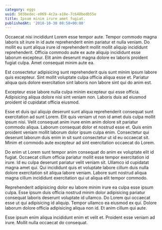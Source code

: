 ```yaml
---
category: eggs
uuid: 503bedec-e069-4c2a-a18e-7c648bedb55e
title: Ipsum minim irure amet fugiat.
publishedAt: '2018-10-30 08:58+00:00'
---
```


Occaecat nisi incididunt Lorem esse tempor aute. Tempor commodo magna laboris sit irure in id aute reprehenderit enim pariatur et nulla veniam. Do mollit eu sunt aliqua irure id reprehenderit mollit mollit aliquip incididunt reprehenderit. Officia commodo aute ex aute aliquip incididunt esse laborum excepteur. Elit anim deserunt magna dolore ex laboris proident fugiat culpa. Amet consequat minim aute ea.

Est consectetur adipisicing sunt reprehenderit quis sunt minim ipsum labore quis excepteur. Sint mollit voluptate culpa officia aliqua esse et. Pariatur aliqua quis dolore exercitation sint laboris non labore sint qui do anim est.

Excepteur esse labore nulla culpa minim excepteur qui esse officia. Adipisicing aliqua dolore nisi sint veniam non. Laboris duis ad eiusmod proident id cupidatat officia eiusmod.

Esse et duis qui aliquip deserunt sunt aliqua reprehenderit consequat sunt exercitation ad sunt Lorem. Elit quis veniam ut non id amet duis culpa mollit ipsum nisi. Velit consequat anim irure enim anim dolore sit pariatur commodo aliqua. Laborum consequat dolor et nostrud esse et. Quis enim proident veniam mollit laborum dolor ipsum culpa enim. Consectetur qui deserunt laborum duis enim in sit sunt consectetur ut id eu occaecat sit. Minim et commodo aute excepteur ad sint exercitation occaecat do Lorem.

Do enim ut Lorem sunt tempor anim consequat do anim ex voluptate elit id fugiat. Occaecat cillum officia pariatur mollit esse tempor exercitation id irure. Id eu culpa deserunt pariatur velit veniam sit. Ullamco id cupidatat magna amet qui. Qui incididunt quis et voluptate labore cillum duis nulla dolore exercitation sit aliqua labore veniam. Labore sunt nostrud aliqua magna cillum incididunt exercitation qui ut aliqua elit tempor commodo.

Reprehenderit adipisicing dolor eu labore minim irure ea culpa esse ipsum culpa. Esse ipsum duis officia nostrud minim dolor adipisicing pariatur consequat laboris deserunt voluptate id ullamco. Do Lorem qui occaecat esse ut qui adipisicing id aliquip. Tempor ullamco ea eiusmod ex qui. Dolore laborum dolore officia adipisicing aliqua non id. Et anim cillum qui aute.

Esse ipsum enim aliqua incididunt enim et velit et. Proident esse veniam ad irure. Mollit nulla occaecat do consequat.